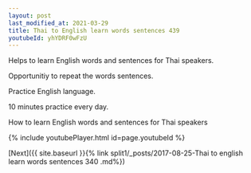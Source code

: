 ```yaml
---
layout: post
last_modified_at: 2021-03-29
title: Thai to English learn words sentences 439 
youtubeId: yhYDRF0wFzU
---
```

 
 
Helps to learn English words and sentences for Thai speakers.

Opportunitiy to repeat the words sentences. 

Practice English language. 
 
10 minutes practice every day. 
 
How to learn English words and sentences for Thai speakers 
 
{% include youtubePlayer.html id=page.youtubeId %}
 
 
[Next]({{ site.baseurl }}{% link  split1/_posts/2017-08-25-Thai to english learn words sentences 340 .md%})
 
